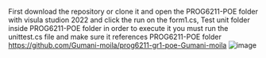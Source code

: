 First download the repository or clone it and open the PROG6211-POE folder with visula studion 2022 and click the run on the form1.cs, Test unit folder inside PROG6211-POE folder in order to execute it you must run the unittest.cs file and make sure it references PROG6211-POE folder
https://github.com/Gumani-moila/prog6211-gr1-poe-Gumani-moila
![image](https://github.com/Gumani-moila/prog6211-gr1-poe-Gumani-moila/assets/103114282/2b56e601-9c8e-4bb1-abd8-b5966f5adfbd)
